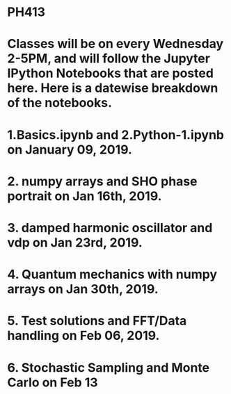 # PH413

# Classes will be on every Wednesday 2-5PM, and will follow the Jupyter IPython Notebooks that are posted here. Here is a datewise breakdown of the notebooks.

# 1.Basics.ipynb and 2.Python-1.ipynb on January 09, 2019.

# 2. numpy arrays and SHO phase portrait on Jan 16th, 2019.

# 3. damped harmonic oscillator and vdp on Jan 23rd, 2019.

# 4. Quantum mechanics with numpy arrays on Jan 30th, 2019.

# 5. Test solutions and FFT/Data handling on Feb 06, 2019.

# 6. Stochastic Sampling and Monte Carlo on Feb 13
